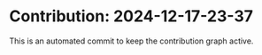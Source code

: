 # Contribution: 2024-12-17-23-37
This is an automated commit to keep the contribution graph active.
